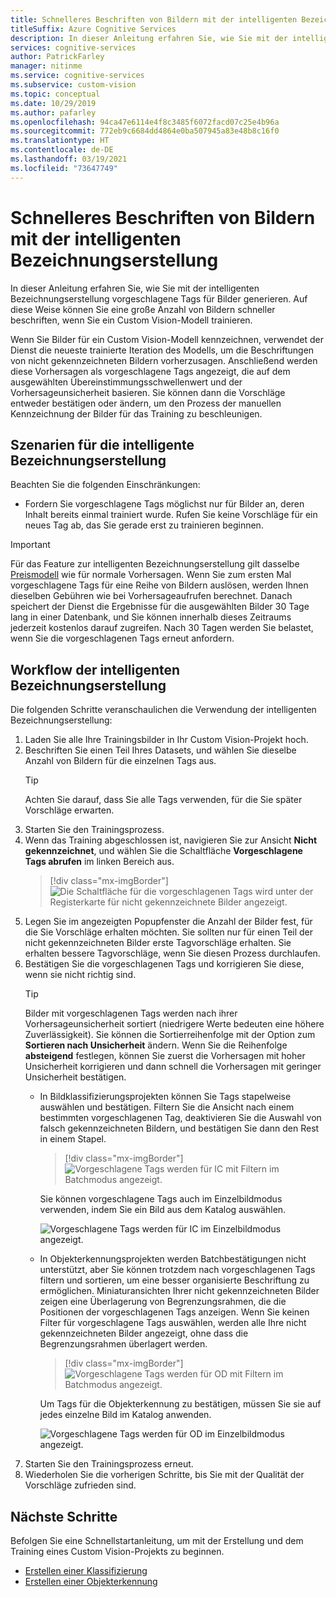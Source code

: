 ```yaml
---
title: Schnelleres Beschriften von Bildern mit der intelligenten Bezeichnungserstellung
titleSuffix: Azure Cognitive Services
description: In dieser Anleitung erfahren Sie, wie Sie mit der intelligenten Bezeichnungserstellung vorgeschlagene Tags für Bilder generieren. Auf diese Weise können Sie eine große Anzahl von Bildern schneller beschriften, wenn Sie ein Custom Vision-Modell trainieren.
services: cognitive-services
author: PatrickFarley
manager: nitinme
ms.service: cognitive-services
ms.subservice: custom-vision
ms.topic: conceptual
ms.date: 10/29/2019
ms.author: pafarley
ms.openlocfilehash: 94ca47e6114e4f8c3485f6072facd07c25e4b96a
ms.sourcegitcommit: 772eb9c6684dd4864e0ba507945a83e48b8c16f0
ms.translationtype: HT
ms.contentlocale: de-DE
ms.lasthandoff: 03/19/2021
ms.locfileid: "73647749"
---
```

# <a name="label-images-faster-with-smart-labeler"></a>Schnelleres Beschriften von Bildern mit der intelligenten Bezeichnungserstellung

In dieser Anleitung erfahren Sie, wie Sie mit der intelligenten Bezeichnungserstellung vorgeschlagene Tags für Bilder generieren. Auf diese Weise können Sie eine große Anzahl von Bildern schneller beschriften, wenn Sie ein Custom Vision-Modell trainieren.

Wenn Sie Bilder für ein Custom Vision-Modell kennzeichnen, verwendet der Dienst die neueste trainierte Iteration des Modells, um die Beschriftungen von nicht gekennzeichneten Bildern vorherzusagen. Anschließend werden diese Vorhersagen als vorgeschlagene Tags angezeigt, die auf dem ausgewählten Übereinstimmungsschwellenwert und der Vorhersageunsicherheit basieren. Sie können dann die Vorschläge entweder bestätigen oder ändern, um den Prozess der manuellen Kennzeichnung der Bilder für das Training zu beschleunigen.

## <a name="when-to-use-smart-labeler"></a>Szenarien für die intelligente Bezeichnungserstellung

Beachten Sie die folgenden Einschränkungen:

* Fordern Sie vorgeschlagene Tags möglichst nur für Bilder an, deren Inhalt bereits einmal trainiert wurde. Rufen Sie keine Vorschläge für ein neues Tag ab, das Sie gerade erst zu trainieren beginnen.

> [!IMPORTANT]
> Für das Feature zur intelligenten Bezeichnungserstellung gilt dasselbe [Preismodell](https://azure.microsoft.com/pricing/details/cognitive-services/custom-vision-service/) wie für normale Vorhersagen. Wenn Sie zum ersten Mal vorgeschlagene Tags für eine Reihe von Bildern auslösen, werden Ihnen dieselben Gebühren wie bei Vorhersageaufrufen berechnet. Danach speichert der Dienst die Ergebnisse für die ausgewählten Bilder 30 Tage lang in einer Datenbank, und Sie können innerhalb dieses Zeitraums jederzeit kostenlos darauf zugreifen. Nach 30 Tagen werden Sie belastet, wenn Sie die vorgeschlagenen Tags erneut anfordern.

## <a name="smart-labeler-workflow"></a>Workflow der intelligenten Bezeichnungserstellung

Die folgenden Schritte veranschaulichen die Verwendung der intelligenten Bezeichnungserstellung:

1. Laden Sie alle Ihre Trainingsbilder in Ihr Custom Vision-Projekt hoch.
1. Beschriften Sie einen Teil Ihres Datasets, und wählen Sie dieselbe Anzahl von Bildern für die einzelnen Tags aus.
    > [!TIP]
    > Achten Sie darauf, dass Sie alle Tags verwenden, für die Sie später Vorschläge erwarten.
1. Starten Sie den Trainingsprozess.
1. Wenn das Training abgeschlossen ist, navigieren Sie zur Ansicht **Nicht gekennzeichnet**, und wählen Sie die Schaltfläche **Vorgeschlagene Tags abrufen** im linken Bereich aus.
    > [!div class="mx-imgBorder"]
    > ![Die Schaltfläche für die vorgeschlagenen Tags wird unter der Registerkarte für nicht gekennzeichnete Bilder angezeigt.](./media/suggested-tags/suggested-tags-button.png)
1. Legen Sie im angezeigten Popupfenster die Anzahl der Bilder fest, für die Sie Vorschläge erhalten möchten. Sie sollten nur für einen Teil der nicht gekennzeichneten Bilder erste Tagvorschläge erhalten. Sie erhalten bessere Tagvorschläge, wenn Sie diesen Prozess durchlaufen.
1. Bestätigen Sie die vorgeschlagenen Tags und korrigieren Sie diese, wenn sie nicht richtig sind.
    > [!TIP]
    > Bilder mit vorgeschlagenen Tags werden nach ihrer Vorhersageunsicherheit sortiert (niedrigere Werte bedeuten eine höhere Zuverlässigkeit). Sie können die Sortierreihenfolge mit der Option zum **Sortieren nach Unsicherheit** ändern. Wenn Sie die Reihenfolge **absteigend** festlegen, können Sie zuerst die Vorhersagen mit hoher Unsicherheit korrigieren und dann schnell die Vorhersagen mit geringer Unsicherheit bestätigen.
    * In Bildklassifizierungsprojekten können Sie Tags stapelweise auswählen und bestätigen. Filtern Sie die Ansicht nach einem bestimmten vorgeschlagenen Tag, deaktivieren Sie die Auswahl von falsch gekennzeichneten Bildern, und bestätigen Sie dann den Rest in einem Stapel.
        > [!div class="mx-imgBorder"]
        > ![Vorgeschlagene Tags werden für IC mit Filtern im Batchmodus angezeigt.](./media/suggested-tags/ic-batch-mode.png)

        Sie können vorgeschlagene Tags auch im Einzelbildmodus verwenden, indem Sie ein Bild aus dem Katalog auswählen.

        ![Vorgeschlagene Tags werden für IC im Einzelbildmodus angezeigt.](./media/suggested-tags/ic-individual-image-mode.png)
    * In Objekterkennungsprojekten werden Batchbestätigungen nicht unterstützt, aber Sie können trotzdem nach vorgeschlagenen Tags filtern und sortieren, um eine besser organisierte Beschriftung zu ermöglichen. Miniaturansichten Ihrer nicht gekennzeichneten Bilder zeigen eine Überlagerung von Begrenzungsrahmen, die die Positionen der vorgeschlagenen Tags anzeigen. Wenn Sie keinen Filter für vorgeschlagene Tags auswählen, werden alle Ihre nicht gekennzeichneten Bilder angezeigt, ohne dass die Begrenzungsrahmen überlagert werden.
        > [!div class="mx-imgBorder"]
        > ![Vorgeschlagene Tags werden für OD mit Filtern im Batchmodus angezeigt.](./media/suggested-tags/od-batch-mode.png)

        Um Tags für die Objekterkennung zu bestätigen, müssen Sie sie auf jedes einzelne Bild im Katalog anwenden.

        ![Vorgeschlagene Tags werden für OD im Einzelbildmodus angezeigt.](./media/suggested-tags/od-individual-image-mode.png)
1. Starten Sie den Trainingsprozess erneut.
1. Wiederholen Sie die vorherigen Schritte, bis Sie mit der Qualität der Vorschläge zufrieden sind.

## <a name="next-steps"></a>Nächste Schritte

Befolgen Sie eine Schnellstartanleitung, um mit der Erstellung und dem Training eines Custom Vision-Projekts zu beginnen.

* [Erstellen einer Klassifizierung](getting-started-build-a-classifier.md)
* [Erstellen einer Objekterkennung](get-started-build-detector.md)